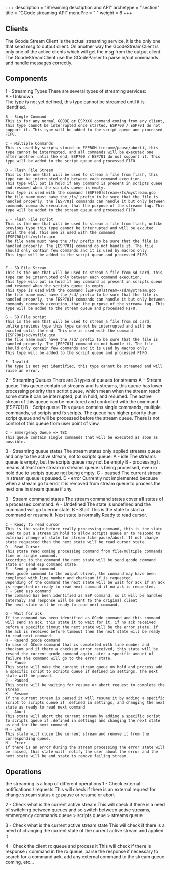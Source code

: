 +++
description = "Streaming desctiption and API"
archetype = "section"
title = "GCode streaming API"
menuPre = "<i class='fas fa-water'></i> "
weight = 6
+++

## Clients
The Gcode Stream Client is the actual streaming service, it is the only one that send msg to output client. On another way the GcodeStreamClient is only one of the active clients which will get the msg from the output client.
The GcodeStreamClient use the GCodeParser to parse in/out commands and handle messages correctly.

## Components
1 - Streaming Types
There are several types of streaming services:  
    A - Unknown  
    The type is not yet defined, this type cannot be streamed until it is identified.

    B - Single Command
    This is for any normal GCODE or ESPXXX command coming from any client, this type cannot be interrupted once started, ESP700 / ESP701 do not support it. This type will be added to the script queue and processed FIFO. 

    C - Multiple Commands
    This is used by scripts stored in EEPROM (resume/pause/abort), this type cannot be interrupted, and all commands will be executed one after another until the end, ESP700 / ESP701 do not support it. This type will be added to the script queue and processed FIFO

    D - Flash File Stream
    This is the one that will be used to stream a file from flash, this type can be interrupted only between each command execution.
    This type will put in hold if any command is present in scripts queue and resumed when the scripts queue is empty.
    This type is used with the command [ESP700]stream=/fs/mystream.gco
    the file name must have the /fs/ prefix to be sure that the file is handled properly, the [ESP701] commands can handle it but only between commands commands execution, that the purpose of the stream= tag. This type will be added to the stream queue and processed FIFO.
   
    E - Flash File script
    This is the one that will be used to stream a file from flash, unlike previous type this type cannot be interrupted and will be excuted until the end. This one is used with the command [ESP700]/fs/myfile.gco
    The file name must have the /fs/ prefix to be sure that the file is handled properly. The [ESP701] command do not handle it. The file should only contain few commands and it is used by macros only
    This type will be added to the script queue and processed FIFO


    F - SD File Stream
    This is the one that will be used to stream a file from sd card, this type can be interrupted only between each command execution.
    This type will put in hold if any command is present in scripts queue and resumed when the scripts queue is empty.
    This type is used with the command [ESP700]stream=/sd/mystream.gco
    the file name must have the /sd/ prefix to be sure that the file is handled properly, the [ESP701] commands can handle it but only between commands commands execution, that the purpose of the stream= tag. This type will be added to the stream queue and processed FIFO.
   
    G - SD File script
    This is the one that will be used to stream a file from sd card, unlike previous type this type cannot be interrupted and will be excuted until the end. This one is used with the command [ESP700]/sd/myfile.gco
    The file name must have the /sd/ prefix to be sure that the file is handled properly. The [ESP701] command do not handle it. The file should only contain few commands and it is used by macros only
    This type will be added to the script queue and processed FIFO
    
    E- Invalid
    The type is not yet identified, this type cannot be streamed and will raise an error.

2 - Streaming Queues
There are 3 types of queues for streams
    A - Stream queue
    This queue contain sd streams and fs streams, this queue has lower processing priority than script queue, which mean when the stream reach some state it can be interrupted, put in hold, and resumed.
    The active stream of this queue can be monitored and controlled with the command [ESP701]
    B - Script queue
    This queue contains single commands, multiple commands, sd scripts and fs scripts. The queue has higher priority than script queue and will be processed before the stream queue. There is not control of this queue from user point of view.

    C - Emmergency Queue => TBC
    This queue contain single commands that will be executed as soon as possible.


3 - Streaming queue states
The stream states only applied streams queue and only to the active stream, not to scripts queue.
    A - idle 
    The streams queue is empty, but the scripts queue may not be empty
    B - processing
    It means at least one stream in streams queue is being processed, even in hold due to scripts queue not being empty.
    C - paused
    The current stream in stream queue is paused.
    D - error
    Currently not implemented because when a stream go to error it is removed from stream queue to process the next one in stream queue if any.

3 - Stream command states
The stream command states cover all states of a processed command. 
    A - Undefined
    The state is undefined and the command will go to error state.
    B - Start
    This is the state to start a command or resume it. Next state is normally Ready to read cursor.

    C - Ready to read cursor
    This is the state before really processing command, this is the state used to put a stream in hold to allow scripts queue or to respond to external change of state for stream like pause/abort. If not change state requested then the next state will be read cursor state
    D - Read Cursor
    This state read coming processing command from file/multiple commands line or single command.
    According to the command the next state will be send gcode command state or send esp command state.
    E - Send gcode command
    Send gcode command to the output client, the command may have been completed with line number and checksum if is requested.
    Depending of the command the next state will be wait for ack if an ack is requested or ready to read next command if no ack is requested.
    F - Send esp command
    The command has been identified as ESP command, so it will be handled internaly and response will be sent to the original client
    The next state will be ready to read next command.

    G - Wait for ack
    If the command has been identified as GCode command and this command will send an ack, this state it to wait for it, if no ack received before a specific timout the next state will be the error state, if the ack is received before timeout then the next state will be ready to read next command.
    H - Resend gcode command
    In case of GCode command that is completed with line number and checksum and if there a checksum error received, this state will be resend the current gcode command again, ater a specific amount of failure the command will go to the error state.
    I - Pause
    This state will make the current stream queue on hold and process add a specific script to scripts queue if defined in settings, the next state will be paused.
    J - Paused
    This state will be waiting for resume or abort request to complete the stream.
    K - Resume
    If the current stream is paused it will resume it by adding a specific script to scripts queue if .defined in settings, and changing the next state as ready to read next command
    L - Abort
    This state will abort the current stream by adding a specific script to scripts queue if .defined in settings and changing the next state as end for the next command.
    M - End
    This state will close the current stream and remove it from the corresponding queue.
    N - Error
    If there is an error during the stream processing the error state will be raised, this state will  notify the user about the error and the next state will be end state to remove failing stream.

## Operations
the streaming is a loop of different operations
1 - Check external notifications / requests
This will check if there is an external request for change stream status e.g: pause or resume or abort

2 - Check what is the current active stream
This will check if there is a need of switching between queues and so switch between active streams, emmergency commands queue > scripts queue > streams queue

3 - Check what is the current active stream state
This will check if there is a need of changing the current state of the current active stream and applied it

4 - Check the client rx queue and process it
This will check if there is response  / command in the rx queue, parse the response if necessary to search for a command ack, add any external command to the stream queue coming, etc... 
